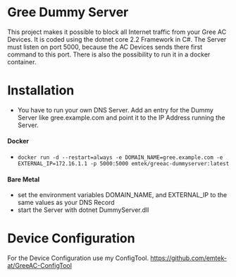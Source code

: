 # Gree Dummy Server
This project makes it possible to block all Internet traffic from your Gree AC Devices. 
It is coded using the dotnet core 2.2 Framework in C#. The Server must listen on port 5000, because the AC Devices sends there first command to this port.
There is also the possibility to run it in a docker container.

# Installation
* You have to run your own DNS Server. Add an entry for the Dummy Server like gree.example.com and point it to the IP Address running the Server.
#### Docker
* `docker run -d --restart=always -e DOMAIN_NAME=gree.example.com -e EXTERNAL_IP=172.16.1.1 -p 5000:5000 emtek/greeac-dummyserver:latest`
#### Bare Metal
* set the environment variables DOMAIN_NAME, and EXTERNAL_IP to the same values as your DNS Record
* start the Server with dotnet DummyServer.dll

# Device Configuration
For the Device Configuration use my ConfigTool. https://github.com/emtek-at/GreeAC-ConfigTool
